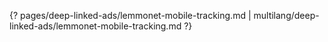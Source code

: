 {? pages/deep-linked-ads/lemmonet-mobile-tracking.md | multilang/deep-linked-ads/lemmonet-mobile-tracking.md ?}
